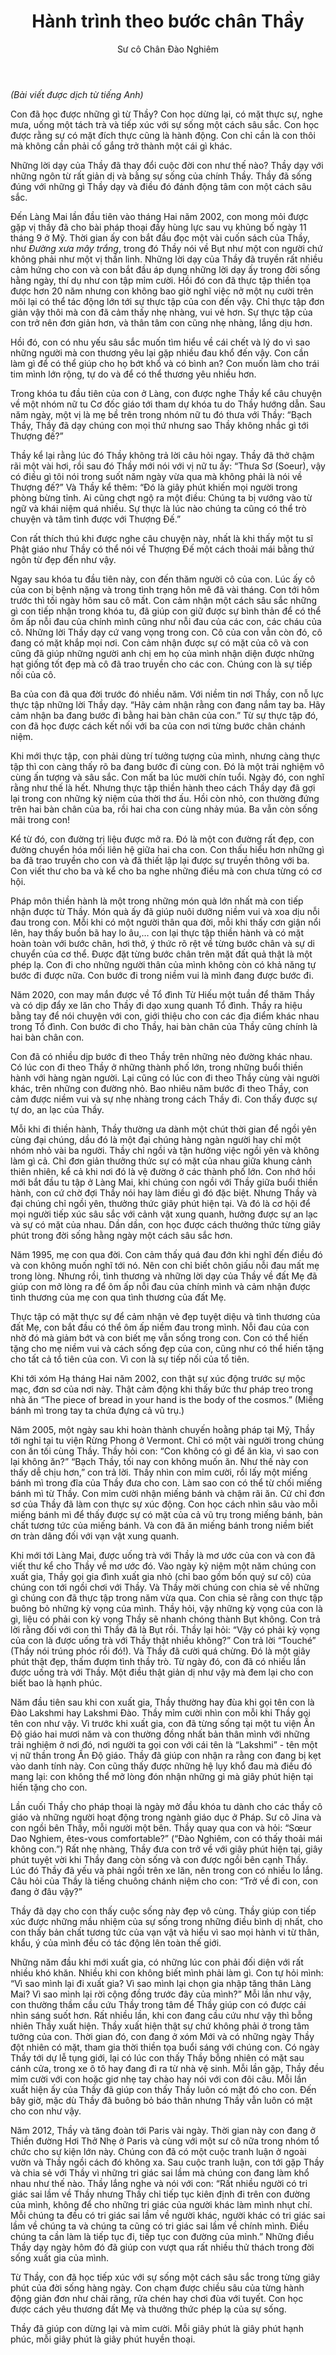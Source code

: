 ﻿---
title: Hành trình theo bước chân Thầy
author: Sư cô Chân Đào Nghiêm
---

*(Bài viết được dịch từ tiếng Anh)*

Con đã học được những gì từ Thầy? Con học dừng lại, có mặt thực sự, nghe mưa, uống một tách trà và tiếp xúc với sự sống một cách sâu sắc. Con học được rằng sự có mặt đích thực cũng là hành động. Con chỉ cần là con thôi mà không cần phải cố gắng trở thành một cái gì khác. 

Những lời dạy của Thầy đã thay đổi cuộc đời con như thế nào? Thầy dạy với những ngôn từ rất giản dị và bằng sự sống của chính Thầy. Thầy đã sống đúng với những gì Thầy dạy và điều đó đánh động tâm con một cách sâu sắc.

Đến Làng Mai lần đầu tiên vào tháng Hai năm 2002, con mong mỏi được gặp vị thầy đã cho bài pháp thoại đầy hùng lực sau vụ khủng bố ngày 11 tháng 9 ở Mỹ. Thời gian ấy con bắt đầu đọc một vài cuốn sách của Thầy, như *Đường xưa mây trắng*, trong đó Thầy nói về Bụt như một con người chứ không phải như một vị thần linh. Những lời dạy của Thầy đã truyền rất nhiều cảm hứng cho con và con bắt đầu áp dụng những lời dạy ấy trong đời sống hằng ngày, thí dụ như con tập mỉm cười. Hồi đó con đã thực tập thiền tọa được hơn 20 năm nhưng con không bao giờ nghĩ việc nở một nụ cười trên môi lại có thể tác động lớn tới sự thực tập của con đến vậy. Chỉ thực tập đơn giản vậy thôi mà con đã cảm thấy nhẹ nhàng, vui vẻ hơn. Sự thực tập của con trở nên đơn giản hơn, và thân tâm con cũng nhẹ nhàng, lắng dịu hơn. 

Hồi đó, con có nhu yếu sâu sắc muốn tìm hiểu về cái chết và lý do vì sao những người mà con thương yêu lại gặp nhiều đau khổ đến vậy. Con cần làm gì để có thể giúp cho họ bớt khổ và có bình an? Con muốn làm cho trái tim mình lớn rộng, tự do và để có thể thương yêu nhiều hơn.

Trong khóa tu đầu tiên của con ở Làng, con được nghe Thầy kể câu chuyện về một nhóm nữ tu Cơ đốc giáo tới tham dự khóa tu do Thầy hướng dẫn. Sau năm ngày, một vị là mẹ bề trên trong nhóm nữ tu đó thưa với Thầy: “Bạch Thầy, Thầy đã dạy chúng con mọi thứ nhưng sao Thầy không nhắc gì tới Thượng đế?” 

Thầy kể lại rằng lúc đó Thầy không trả lời câu hỏi ngay. Thầy đã thở chậm rãi một vài hơi, rồi sau đó Thầy mới nói với vị nữ tu ấy: “Thưa Sơ (Soeur), vậy có điều gì tôi nói trong suốt năm ngày vừa qua mà không phải là nói về Thượng đế?” Và Thầy kể thêm: “Đó là giây phút khiến mọi người trong phòng bừng tỉnh. Ai cũng chợt ngộ ra một điều: Chúng ta bị vướng vào từ ngữ và khái niệm quá nhiều. Sự thực là lúc nào chúng ta cũng có thể trò chuyện và tâm tình được với Thượng Đế.” 

Con rất thích thú khi được nghe câu chuyện này, nhất là khi thấy một tu sĩ Phật giáo như Thầy có thể nói về Thượng Đế một cách thoải mái bằng thứ ngôn từ đẹp đến như vậy.

Ngay sau khóa tu đầu tiên này, con đến thăm người cô của con. Lúc ấy cô của con bị bệnh nặng và trong tình trạng hôn mê đã vài tháng. Con tới hôm trước thì tối ngày hôm sau cô mất. Con cảm nhận một cách sâu sắc những gì con tiếp nhận trong khóa tu, đã giúp con giữ được sự bình thản để có thể ôm ấp nỗi đau của chính mình cũng như nỗi đau của các con, các cháu của cô. Những lời Thầy dạy cứ vang vọng trong con. Cô của con vẫn còn đó, cô đang có mặt khắp mọi nơi. Con cảm nhận được sự có mặt của cô và con cũng đã giúp những người anh chị em họ của mình nhận diện được những hạt giống tốt đẹp mà cô đã trao truyền cho các con. Chúng con là sự tiếp nối của cô.

Ba của con đã qua đời trước đó nhiều năm. Với niềm tin nơi Thầy, con nỗ lực thực tập những lời Thầy dạy. “Hãy cảm nhận rằng con đang nắm tay ba. Hãy cảm nhận ba đang bước đi bằng hai bàn chân của con.” Từ sự thực tập đó, con đã học được cách kết nối với ba của con nơi từng bước chân chánh niệm.

Khi mới thực tập, con phải dùng trí tưởng tượng của mình, nhưng càng thực tập thì con càng thấy rõ ba đang bước đi cùng con. Đó là một trải nghiệm vô cùng ấn tượng và sâu sắc. Con mất ba lúc mười chín tuổi. Ngày đó, con nghĩ rằng như thế là hết. Nhưng thực tập thiền hành theo cách Thầy dạy đã gợi lại trong con những kỷ niệm của thời thơ ấu. Hồi còn nhỏ, con thường đứng trên hai bàn chân của ba, rồi hai cha con cùng nhảy múa. Ba vẫn còn sống mãi trong con! 

Kể từ đó, con đường trị liệu được mở ra. Đó là một con đường rất đẹp, con đường chuyển hóa mối liên hệ giữa hai cha con. Con thấu hiểu hơn những gì ba đã trao truyền cho con và đã thiết lập lại được sự truyền thông với ba. Con viết thư cho ba và kể cho ba nghe những điều mà con chưa từng có cơ hội.

Pháp môn thiền hành là một trong những món quà lớn nhất mà con tiếp nhận được từ Thầy. Món quà ấy đã giúp nuôi dưỡng niềm vui và xoa dịu nỗi đau trong con. Mỗi khi có một người thân qua đời, mỗi khi thấy cơn giận nổi lên, hay thấy buồn bã hay lo âu,… con lại thực tập thiền hành và có mặt hoàn toàn với bước chân, hơi thở, ý thức rõ rệt về từng bước chân và sự di chuyển của cơ thể. Được đặt từng bước chân trên mặt đất quả thật là một phép lạ. Con đi cho những người thân của mình không còn có khả năng tự bước đi được nữa. Con bước đi trong niềm vui là mình đang được bước đi. 

Năm 2020, con may mắn được về Tổ đình Từ Hiếu một tuần để thăm Thầy và có dịp đẩy xe lăn cho Thầy đi dạo xung quanh Tổ đình. Thầy ra hiệu bằng tay để nói chuyện với con, giới thiệu cho con các địa điểm khác nhau trong Tổ đình. Con bước đi cho Thầy, hai bàn chân của Thầy cũng chính là hai bàn chân con.

Con đã có nhiều dịp bước đi theo Thầy trên những nẻo đường khác nhau. Có lúc con đi theo Thầy ở những thành phố lớn, trong những buổi thiền hành với hàng ngàn người. Lại cũng có lúc con đi theo Thầy cùng vài người khác, trên những con đường nhỏ. Bao nhiêu năm bước đi theo Thầy, con cảm được niềm vui và sự nhẹ nhàng trong cách Thầy đi. Con thấy được sự tự do, an lạc của Thầy. 

Mỗi khi đi thiền hành, Thầy thường ưa dành một chút thời gian để ngồi yên cùng đại chúng, dầu đó là một đại chúng hàng ngàn người hay chỉ một nhóm nhỏ vài ba người. Thầy chỉ ngồi và tận hưởng việc ngồi yên và không làm gì cả. Chỉ đơn giản thưởng thức sự có mặt của nhau giữa khung cảnh thiên nhiên, kể cả khi nơi đó là vệ đường ở các thành phố lớn. Con nhớ hồi mới bắt đầu tu tập ở Làng Mai, khi chúng con ngồi với Thầy giữa buổi thiền hành, con cứ chờ đợi Thầy nói hay làm điều gì đó đặc biệt. Nhưng Thầy và đại chúng chỉ ngồi yên, thưởng thức giây phút hiện tại. Và đó là cơ hội để mọi người tiếp xúc sâu sắc với cảnh vật xung quanh, hưởng được sự an lạc và sự có mặt của nhau. Dần dần, con học được cách thưởng thức từng giây phút trong đời sống hằng ngày một cách sâu sắc hơn.

Năm 1995, mẹ con qua đời. Con cảm thấy quá đau đớn khi nghĩ đến điều đó và con không muốn nghĩ tới nó. Nên con chỉ biết chôn giấu nỗi đau mất mẹ trong lòng. Nhưng rồi, tình thương và những lời dạy của Thầy về đất Mẹ đã giúp con mở lòng ra để ôm ấp nỗi đau của chính mình và cảm nhận được tình thương của mẹ con qua tình thương của đất Mẹ. 

Thực tập có mặt thực sự để cảm nhận vẻ đẹp tuyệt diệu và tình thương của đất Mẹ, con bắt đầu có thể ôm ấp niềm đau trong mình. Nỗi đau của con nhờ đó mà giảm bớt và con biết mẹ vẫn sống trong con. Con có thể hiến tặng cho mẹ niềm vui và cách sống đẹp của con, cũng như có thể hiến tặng cho tất cả tổ tiên của con. Vì con là sự tiếp nối của tổ tiên.

Khi tới xóm Hạ tháng Hai năm 2002, con thật sự xúc động trước sự mộc mạc, đơn sơ của nơi này. Thật cảm động khi thấy bức thư pháp treo trong nhà ăn “The piece of bread in your hand is the body of the cosmos.” (Miếng bánh mì trong tay ta chứa đựng cả vũ trụ.)

Năm 2005, một ngày sau khi hoàn thành chuyến hoằng pháp tại Mỹ, Thầy tới nghỉ tại tu viện Rừng Phong ở Vermont. Chỉ có một vài người trong chúng con ăn tối cùng Thầy. Thầy hỏi con: “Con không có gì để ăn kìa, vì sao con lại không ăn?” “Bạch Thầy, tối nay con không muốn ăn. Như thế này con thấy dễ chịu hơn,” con trả lời. Thầy nhìn con mỉm cười, rồi lấy một miếng bánh mì trong đĩa của Thầy đưa cho con. Làm sao con có thể từ chối miếng bánh mì từ Thầy. Con mỉm cười nhận miếng bánh và chậm rãi ăn. Cử chỉ đơn sơ của Thầy đã làm con thực sự xúc động. Con học cách nhìn sâu vào mỗi miếng bánh mì để thấy được sự có mặt của cả vũ trụ trong miếng bánh, bản chất tương tức của miếng bánh. Và con đã ăn miếng bánh trong niềm biết ơn tràn dâng đối với vạn vật xung quanh.

Khi mới tới Làng Mai, được uống trà với Thầy là mơ ước của con và con đã viết thư kể cho Thầy về mơ ước đó. Vào ngày kỷ niệm một năm chúng con xuất gia, Thầy gọi gia đình xuất gia nhỏ (chỉ bao gồm bốn quý sư cô) của chúng con tới ngồi chơi với Thầy. Và Thầy mời chúng con chia sẻ về những gì chúng con đã thực tập trong năm vừa qua. Con chia sẻ rằng con thực tập buông bỏ những kỳ vọng của mình. Thầy hỏi, vậy những kỳ vọng của con là gì, liệu có phải con kỳ vọng Thầy sẽ nhanh chóng thành Bụt không. Con trả lời rằng đối với con thì Thầy đã là Bụt rồi. Thầy lại hỏi: “Vậy có phải kỳ vọng của con là được uống trà với Thầy thật nhiều không?” Con trả lời “Touché” (Thầy nói trúng phóc rồi đó!). Và Thầy đã cười quá chừng. Đó là một giây phút thật đẹp, thấm đượm tình thầy trò. Từ ngày đó, con đã có nhiều lần được uống trà với Thầy. Một điều thật giản dị như vậy mà đem lại cho con biết bao là hạnh phúc. 

Năm đầu tiên sau khi con xuất gia, Thầy thường hay đùa khi gọi tên con là Đào Lakshmi hay Lakshmi Đào. Thầy mỉm cười nhìn con mỗi khi Thầy gọi tên con như vậy. Vì trước khi xuất gia, con đã từng sống tại một tu viện Ấn Độ giáo hai mươi năm và con thường đồng nhất bản thân mình với những trải nghiệm ở nơi đó, nơi người ta gọi con với cái tên là “Lakshmi” - tên một vị nữ thần trong Ấn Độ giáo. Thầy đã giúp con nhận ra rằng con đang bị kẹt vào danh tính này. Con cũng thấy được những hệ lụy khổ đau mà điều đó mang lại: con không thể mở lòng đón nhận những gì mà giây phút hiện tại hiến tặng cho con. 

Lần cuối Thầy cho pháp thoại là ngày mở đầu khóa tu dành cho các thầy cô giáo và những người hoạt động trong ngành giáo dục ở Pháp. Sư cô Jina và con ngồi bên Thầy, mỗi người một bên. Thầy quay qua con và hỏi: “Sœur Dao Nghiem, êtes-vous comfortable?” (“Đào Nghiêm, con có thấy thoải mái không con.”) Rất nhẹ nhàng, Thầy đưa con trở về với giây phút hiện tại, giây phút tuyệt vời khi Thầy đang còn sống và con được ngồi bên cạnh Thầy. Lúc đó Thầy đã yếu và phải ngồi trên xe lăn, nên trong con có nhiều lo lắng. Câu hỏi của Thầy là tiếng chuông chánh niệm cho con: “Trở về đi con, con đang ở đâu vậy?” 

Thầy đã dạy cho con thấy cuộc sống này đẹp vô cùng. Thầy giúp con tiếp xúc được những mầu nhiệm của sự sống trong những điều bình dị nhất, cho con thấy bản chất tương tức của vạn vật và hiểu vì sao mọi hành vi từ thân, khẩu, ý của mình đều có tác động lên toàn thế giới.

Những năm đầu khi mới xuất gia, có những lúc con phải đối diện với rất nhiều khó khăn. Nhiều khi con không biết mình phải làm gì. Con tự hỏi mình: “Vì sao mình lại đi xuất gia? Vì sao mình lại chọn gia nhập tăng thân Làng Mai? Vì sao mình lại rời cộng đồng trước đây của mình?” Mỗi lần như vậy, con thường thầm cầu cứu Thầy trong tâm để Thầy giúp con có được cái nhìn sáng suốt hơn. Rất nhiều lần, khi con đang cầu cứu như vậy thì bỗng nhiên Thầy xuất hiện. Thầy xuất hiện thật sự chứ không phải ở trong tâm tưởng của con. Thời gian đó, con đang ở xóm Mới và có những ngày Thầy đột nhiên có mặt, tham gia thời thiền tọa buổi sáng với chúng con. Có ngày Thầy tới dự lễ tụng giới, lại có lúc con thấy Thầy bỗng nhiên có mặt sau cánh cửa, trong xe ô tô hay đang đi ra từ nhà vệ sinh. Mỗi lần gặp, Thầy đều mỉm cười với con hoặc giơ nhẹ tay chào hay nói với con đôi câu. Mỗi lần xuất hiện ấy của Thầy đã giúp con thấy Thầy luôn có mặt đó cho con. Đến bây giờ, mặc dù Thầy đã buông bỏ báo thân nhưng Thầy vẫn luôn có mặt cho con như vậy.

Năm 2012, Thầy và tăng đoàn tới Paris vài ngày. Thời gian này con đang ở Thiền đường Hơi Thở Nhẹ ở Paris và cùng với một sư cô nữa trong nhóm tổ chức cho sự kiện lớn này. Chúng con đã có một cuộc tranh luận ở ngoài vườn và Thầy ngồi cách đó không xa. Sau cuộc tranh luận, con tới gặp Thầy và chia sẻ với Thầy vì những tri giác sai lầm mà chúng con đang làm khổ nhau như thế nào. Thầy lắng nghe và nói với con: “Rất nhiều người có tri giác sai lầm về Thầy nhưng Thầy chỉ tiếp tục kiên định đi trên con đường của mình, không để cho những tri giác của người khác làm mình nhụt chí. Mỗi chúng ta đều có tri giác sai lầm về người khác, người khác có tri giác sai lầm về chúng ta và chúng ta cũng có tri giác sai lầm về chính mình. Điều chúng ta cần làm là tiếp tục đi, tiếp tục con đường của mình.” Những điều Thầy dạy ngày hôm đó đã giúp con vượt qua rất nhiều thử thách trong đời sống xuất gia của mình.

Từ Thầy, con đã học tiếp xúc với sự sống một cách sâu sắc trong từng giây phút của đời sống hàng ngày. Con chạm được chiều sâu của từng hành động giản đơn như chải răng, rửa chén hay chơi đùa với tuyết. Con học được cách yêu thương đất Mẹ và thưởng thức phép lạ của sự sống.

Thầy đã giúp con dừng lại và mỉm cười. Mỗi giây phút là giây phút hạnh phúc, mỗi giây phút là giây phút huyền thoại.